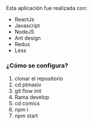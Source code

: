 
## 
Esta aplicación fue realizada con:
- ReactJs
- Javascript
- NodeJS
- Ant design
- Redux
- Less
### ¿Cómo se configura?
1. clonar el repositorio
2. cd ptmasiv
2. git flow init
3. Rama develop
4. cd comics
4. npm i
5. npm start
